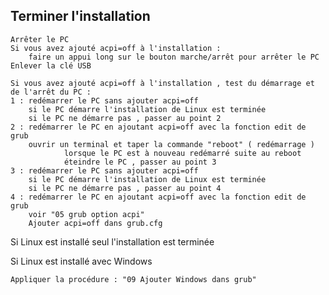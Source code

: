 ## Terminer l'installation

 	Arrêter le PC
	Si vous avez ajouté acpi=off à l'installation :
		faire un appui long sur le bouton marche/arrêt pour arrêter le PC
	Enlever la clé USB
	
	Si vous avez ajouté acpi=off à l'installation , test du démarrage et de l'arrêt du PC :
	1 : redémarrer le PC sans ajouter acpi=off
		si le PC démarre l'installation de Linux est terminée
		si le PC ne démarre pas , passer au point 2
	2 : redémarrer le PC en ajoutant acpi=off avec la fonction edit de grub
		ouvrir un terminal et taper la commande "reboot" ( redémarrage )
                lorsque le PC est à nouveau redémarré suite au reboot
                éteindre le PC , passer au point 3
	3 : redémarrer le PC sans ajouter acpi=off
		si le PC démarre l'installation de Linux est terminée
		si le PC ne démarre pas , passer au point 4
	4 : redémarrer le PC en ajoutant acpi=off avec la fonction edit de grub
		voir "05 grub option acpi"
	 	Ajouter acpi=off dans grub.cfg    

Si Linux est installé seul l'installation est terminée

Si Linux est installé avec Windows

	Appliquer la procédure : "09 Ajouter Windows dans grub"
